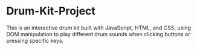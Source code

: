 # Drum-Kit-Project
This is an interactive drum kit built with JavaScript, HTML, and CSS, using DOM manipulation to play different drum sounds when clicking buttons or pressing specific keys.
